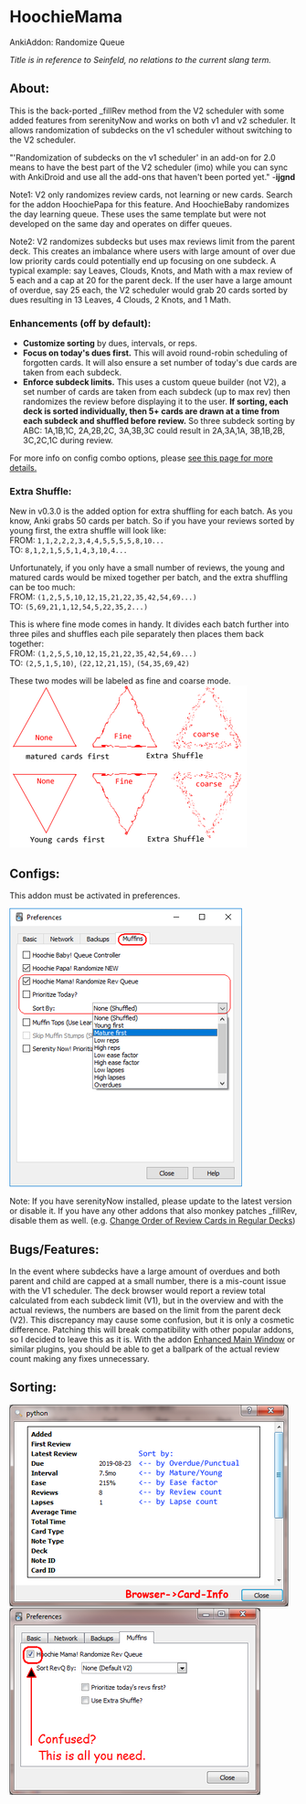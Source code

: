 # HoochieMama
AnkiAddon: Randomize Queue

<i>Title is in reference to Seinfeld, no relations to the current slang term.</i>


## About:
This is the back-ported _fillRev method from the V2 scheduler with some added features from serenityNow and works on both v1 and v2 scheduler. It allows randomization of subdecks on the v1 scheduler without switching to the V2 scheduler.

"'Randomization of subdecks on the v1 scheduler' in an add-on for 2.0 means to have the best part of the V2 scheduler (imo) while you can sync with AnkiDroid and use all the add-ons that haven't been ported yet." -<b>ijgnd</b>

Note1: V2 only randomizes review cards, not learning or new cards. Search for the addon HoochiePapa for this feature. And HoochieBaby randomizes the day learning queue. These uses the same template but were not developed on the same day and operates on differ queues.

Note2: V2 randomizes subdecks but uses max reviews limit from the parent deck. This creates an imbalance where users with large amount of over due low priority cards could potentially end up focusing on one subdeck. A typical example: say Leaves, Clouds, Knots, and Math with a max review of 5 each and a cap at 20 for the parent deck. If the user have a large amount of overdue, say 25 each, the V2 scheduler would grab 20 cards sorted by dues resulting in 13 Leaves, 4 Clouds, 2 Knots, and 1 Math.


### Enhancements (off by default):
- <b>Customize sorting</b> by dues, intervals, or reps.
- <b>Focus on today's dues first.</b> This will avoid round-robin scheduling of forgotten cards. It will also ensure a set number of today's due cards are taken from each subdeck.
- <b>Enforce subdeck limits.</b> This uses a custom queue builder (not V2), a set number of cards are taken from each subdeck (up to max rev) then randomizes the review before displaying it to the user. <b>If sorting, each deck is sorted individually, then 5+ cards are drawn at a time from each subdeck and shuffled before review.</b> So three subdeck sorting by ABC: 1A,1B,1C, 2A,2B,2C, 3A,3B,3C could result in 2A,3A,1A, 3B,1B,2B, 3C,2C,1C during review.

For more info on config combo options, please <a href="https://github.com/lovac42/HoochieMama/blob/master/src/config.md">see this page for more details.</a>


### Extra Shuffle:
New in v0.3.0 is the added option for extra shuffling for each batch. As you know, Anki grabs 50 cards per batch. So if you have your reviews sorted by young first, the extra shuffle will look like:  
FROM: ```1,1,2,2,2,3,4,4,5,5,5,5,8,10...```  
TO: ```8,1,2,1,5,5,1,4,3,10,4...```  

Unfortunately, if you only have a small number of reviews, the young and matured cards would be mixed together per batch, and the extra shuffling can be too much:  
FROM: ```(1,2,5,5,10,12,15,21,22,35,42,54,69...)```  
TO: ```(5,69,21,1,12,54,5,22,35,2...)```  

This is where fine mode comes in handy. It divides each batch further into three piles and shuffles each pile separately then places them back together:  
FROM: ```(1,2,5,5,10,12,15,21,22,35,42,54,69...)```  
TO: ```(2,5,1,5,10)```, ```(22,12,21,15)```, ```(54,35,69,42)```

These two modes will be labeled as fine and coarse mode.
<img src="https://github.com/lovac42/HoochieMama/blob/master/screenshots/extra_shuffle.png?raw=true">  


## Configs:
This addon must be activated in preferences.

<img src="https://github.com/lovac42/HoochieMama/blob/master/screenshots/prefmenu.png?raw=true">

Note: If you have serenityNow installed, please update to the latest version or disable it. If you have any other addons that also monkey patches _fillRev, disable them as well. (e.g. <a href="https://ankiweb.net/shared/info/3731265543">Change Order of Review Cards in Regular Decks</a>)


## Bugs/Features:
In the event where subdecks have a large amount of overdues and both parent and child are capped at a small number, there is a mis-count issue with the V1 scheduler. The deck browser would report a review total calculated from each subdeck limit (V1), but in the overview and with the actual reviews, the numbers are based on the limit from the parent deck (V2). This discrepancy may cause some confusion, but it is only a cosmetic difference. Patching this will break compatibility with other popular addons, so I decided to leave this as it is. With the addon <a href="https://ankiweb.net/shared/info/877182321">Enhanced Main Window</a> or similar plugins, you should be able to get a ballpark of the actual review count making any fixes unnecessary.


## Sorting:
<img src="https://github.com/lovac42/HoochieMama/blob/master/screenshots/sorting.png?raw=true">  

<img src="https://github.com/lovac42/HoochieMama/blob/master/screenshots/basic.png?raw=true">  
